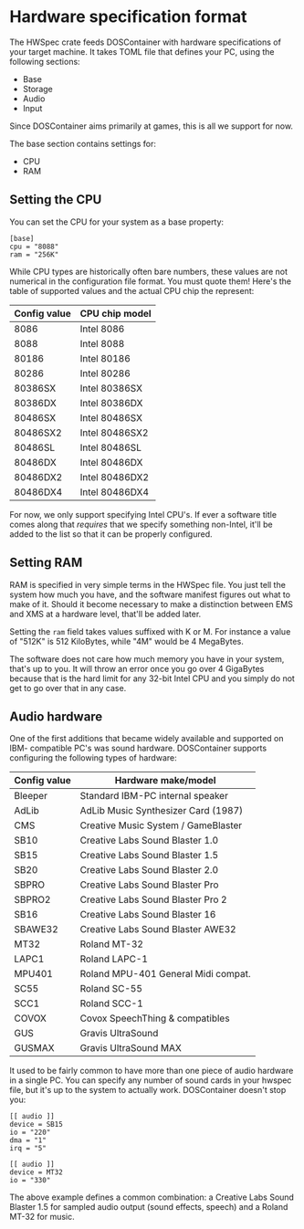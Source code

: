 # Hardware specification format

The HWSpec crate feeds DOSContainer with hardware specifications of your target
machine. It takes TOML file that defines your PC, using the following sections:

  - Base
  - Storage
  - Audio
  - Input

Since DOSContainer aims primarily at games, this is all we support for now.

The base section contains settings for:

  - CPU
  - RAM

## Setting the CPU

You can set the CPU for your system as a base property:

```
[base]
cpu = "8088"
ram = "256K"
```

While CPU types are historically often bare numbers, these values are not
numerical in the configuration file format. You must quote them! Here's the
table of supported values and the actual CPU chip the represent:

| Config value | CPU chip model |
|--------------|----------------|
| 8086         | Intel 8086     |
| 8088         | Intel 8088     |
| 80186        | Intel 80186    |
| 80286        | Intel 80286    |
| 80386SX      | Intel 80386SX  |
| 80386DX      | Intel 80386DX  |
| 80486SX      | Intel 80486SX  |
| 80486SX2     | Intel 80486SX2 |
| 80486SL      | Intel 80486SL  |
| 80486DX      | Intel 80486DX  |
| 80486DX2     | Intel 80486DX2 |
| 80486DX4     | Intel 80486DX4 |

For now, we only support specifying Intel CPU's. If ever a software title
comes along that *requires* that we specify something non-Intel, it'll be
added to the list so that it can be properly configured.

## Setting RAM

RAM is specified in very simple terms in the HWSpec file. You just tell the
system how much you have, and the software manifest figures out what to make
of it. Should it become necessary to make a distinction between EMS and XMS
at a hardware level, that'll be added later.

Setting the ```ram``` field takes values suffixed with K or M. For instance
a value of "512K" is 512 KiloBytes, while "4M" would be 4 MegaBytes.

The software does not care how much memory you have in your system, that's
up to you. It will throw an error once you go over 4 GigaBytes because that
is the hard limit for any 32-bit Intel CPU and you simply do not get to go
over that in any case.

## Audio hardware

One of the first additions that became widely available and supported on IBM-
compatible PC's was sound hardware. DOSContainer supports configuring the
following types of hardware:

| Config value | Hardware make/model                 |
|--------------|-------------------------------------|
| Bleeper      | Standard IBM-PC internal speaker    |
| AdLib        | AdLib Music Synthesizer Card (1987) |
| CMS          | Creative Music System / GameBlaster |
| SB10         | Creative Labs Sound Blaster 1.0     |
| SB15         | Creative Labs Sound Blaster 1.5     |
| SB20         | Creative Labs Sound Blaster 2.0     |
| SBPRO        | Creative Labs Sound Blaster Pro     |
| SBPRO2       | Creative Labs Sound Blaster Pro 2   |
| SB16         | Creative Labs Sound Blaster 16      |
| SBAWE32      | Creative Labs Sound Blaster AWE32   |
| MT32         | Roland MT-32                        |
| LAPC1        | Roland LAPC-1                       |
| MPU401       | Roland MPU-401 General Midi compat. |
| SC55         | Roland SC-55                        |
| SCC1         | Roland SCC-1                        |
| COVOX        | Covox SpeechThing & compatibles     |
| GUS          | Gravis UltraSound                   |
| GUSMAX       | Gravis UltraSound MAX               |

It used to be fairly common to have more than one piece of audio hardware
in a single PC. You can specify any number of sound cards in your hwspec file,
but it's up to the system to actually work. DOSContainer doesn't stop you:

```
[[ audio ]]
device = SB15
io = "220"
dma = "1"
irq = "5"

[[ audio ]]
device = MT32
io = "330"
```

The above example defines a common combination: a Creative Labs Sound Blaster
1.5 for sampled audio output (sound effects, speech) and a Roland MT-32 for
music.
